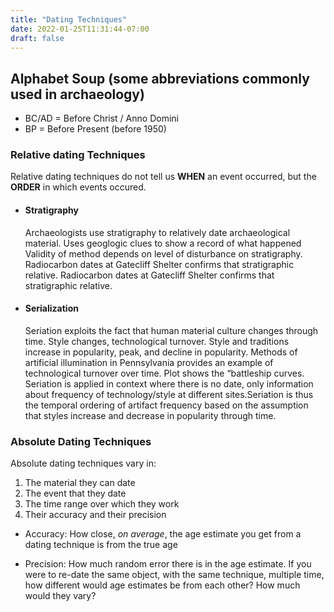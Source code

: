 ```yaml
---
title: "Dating Techniques"
date: 2022-01-25T11:31:44-07:00
draft: false
---
```


## Alphabet Soup (some abbreviations commonly used in archaeology)

- BC/AD = Before Christ / Anno Domini
- BP = Before Present (before 1950)

### Relative dating Techniques

Relative dating techniques do not tell us **WHEN** an event occurred, but the **ORDER** in which events occured.

- #### Stratigraphy

  Archaeologists use stratigraphy to relatively date archaeological material. Uses geoglogic clues to show a record of what happened Validity of method depends on level of disturbance on stratigraphy. Radiocarbon dates at Gatecliff Shelter confirms that stratigraphic relative. Radiocarbon dates at Gatecliff Shelter confirms that stratigraphic relative.

- #### Serialization

  Seriation exploits the fact that human material culture changes through time. Style changes, technological turnover. Style and traditions increase in popularity, peak, and decline in popularity. Methods of artificial illumination in Pennsylvania provides an example of technological turnover over time. Plot shows the “battleship curves. Seriation is applied in context where there is no date, only information about frequency of technology/style at different sites.Seriation is thus the temporal ordering of artifact frequency based on the assumption that styles increase and decrease in popularity through time.

### Absolute Dating Techniques

Absolute dating techniques vary in:

  1. The material they can date
  2. The event that they date
  3. The time range over which they work
  4. Their accuracy and their precision

- Accuracy: How close, *on average*, the age estimate you get from a dating technique is from the true age

- Precision:
  How much random error there is in the age estimate. If you were to re-date the same object, with the same technique,
  multiple time, how different would age estimates be from each
  other? How much would they vary?
